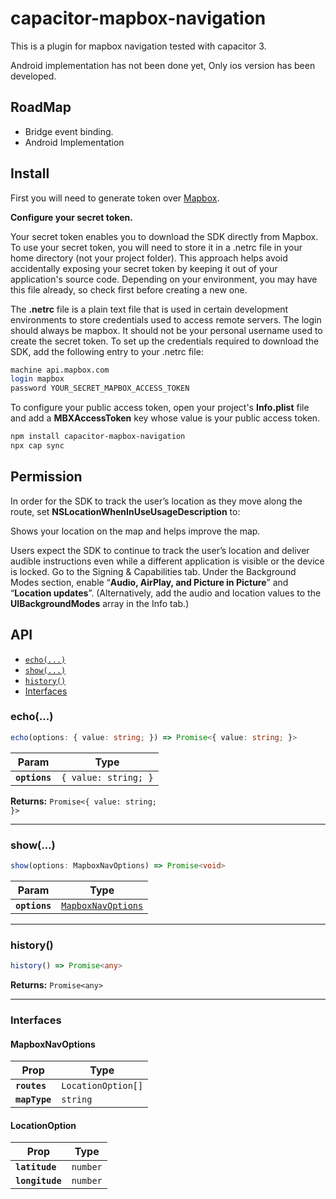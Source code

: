 # capacitor-mapbox-navigation

This is a plugin for mapbox navigation tested with capacitor 3.

Android implementation has not been done yet, Only ios version has been developed.

## RoadMap

- Bridge event binding.
- Android Implementation

## Install

First you will need to generate token over [Mapbox](https://docs.mapbox.com/help/getting-started/access-tokens/).

**Configure your secret token.**

Your secret token enables you to download the SDK directly from Mapbox. To use your secret token, you will need to store it in a .netrc file in your home directory (not your project folder). This approach helps avoid accidentally exposing your secret token by keeping it out of your application's source code. Depending on your environment, you may have this file already, so check first before creating a new one.

The **.netrc** file is a plain text file that is used in certain development environments to store credentials used to access remote servers. The login should always be mapbox. It should not be your personal username used to create the secret token. To set up the credentials required to download the SDK, add the following entry to your .netrc file:

```bash
machine api.mapbox.com
login mapbox
password YOUR_SECRET_MAPBOX_ACCESS_TOKEN
```

To configure your public access token, open your project's **Info.plist** file and add a **MBXAccessToken** key whose value is your public access token.

```bash
npm install capacitor-mapbox-navigation
npx cap sync
```

## Permission

In order for the SDK to track the user’s location as they move along the route, set **NSLocationWhenInUseUsageDescription** to:

Shows your location on the map and helps improve the map.

Users expect the SDK to continue to track the user’s location and deliver audible instructions even while a different application is visible or the device is locked. Go to the Signing & Capabilities tab. Under the Background Modes section, enable “**Audio, AirPlay, and Picture in Picture**” and “**Location updates**”. (Alternatively, add the audio and location values to the **UIBackgroundModes** array in the Info tab.)

## API

<docgen-index>

- [`echo(...)`](#echo)
- [`show(...)`](#show)
- [`history()`](#history)
- [Interfaces](#interfaces)

</docgen-index>

<docgen-api>
<!--Update the source file JSDoc comments and rerun docgen to update the docs below-->

### echo(...)

```typescript
echo(options: { value: string; }) => Promise<{ value: string; }>
```

| Param         | Type                            |
| ------------- | ------------------------------- |
| **`options`** | <code>{ value: string; }</code> |

**Returns:** <code>Promise&lt;{ value: string; }&gt;</code>

---

### show(...)

```typescript
show(options: MapboxNavOptions) => Promise<void>
```

| Param         | Type                                                          |
| ------------- | ------------------------------------------------------------- |
| **`options`** | <code><a href="#mapboxnavoptions">MapboxNavOptions</a></code> |

---

### history()

```typescript
history() => Promise<any>
```

**Returns:** <code>Promise&lt;any&gt;</code>

---

### Interfaces

#### MapboxNavOptions

| Prop          | Type                          |
| ------------- | ----------------------------- |
| **`routes`**  | <code>LocationOption[]</code> |
| **`mapType`** | <code>string</code>           |

#### LocationOption

| Prop            | Type                |
| --------------- | ------------------- |
| **`latitude`**  | <code>number</code> |
| **`longitude`** | <code>number</code> |

</docgen-api>
